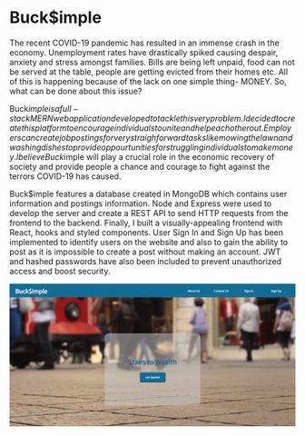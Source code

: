 # Buck$imple

The recent COVID-19 pandemic has resulted in an immense crash in the economy. Unemployment rates have drastically spiked causing despair, anxiety and stress amongst families. Bills are being left unpaid, food can not be served at the table, people are getting evicted from their homes etc. All of this is happening because of the lack on one simple thing- MONEY. So, what can be done about this issue?

Buck$imple is a full-stack MERN web application developed to tackle this very problem. I decided to create this platform to encourage individuals to unite and help each other out. Employers can create job postings for very straighforward tasks like mowing the lawn and washing dishes to provide oppourtunities for struggling individuals to make money. I believe Buck$imple will play a crucial role in the economic recovery of society and provide people a chance and courage to fight against the terrors COVID-19 has caused.

Buck$imple features a database created in MongoDB which contains user information and postings information. Node and Express were used to develop the server and create a REST API to send HTTP requests from the frontend to the backend. Finally, I built a visually-appealing frontend with React, hooks and styled components. User Sign In and Sign Up has been implemented to identify users on the website and also to gain the ability to post as it is impossible to create a post without making an account. JWT and hashed passwords have also been included to prevent unauthorized access and boost security.

![Home](pictures/Image1.png)
